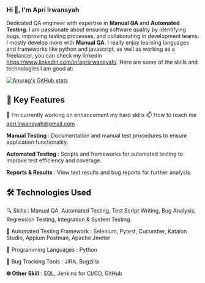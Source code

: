 ### Hi 👋, I'm Apri Irwansyah

Dedicated QA engineer with expertise in **Manual QA** and **Automated Testing**. I am passionate about ensuring software quality by identifying bugs, improving testing processes, and collaborating in development teams. I mostly develop more with **Manual QA**. I really enjoy learning languages and frameworks like python and javascript, as well as working as a freelancer, you can check my linkedin https://www.linkedin.com/in/apriirwansyah/.
Here are some of the skills and technologies I am good at:

[![Anurag's GitHub stats](https://github-readme-stats.vercel.app/api?username=ApriIrwansyah)](https://github.com/ApriIrwansyah/github-readme-stats)

## 🚀 Key Features

🔭 I’m currently working on enhancement my hard skills
📫 How to reach me apri.irwansyah@gmail.com

**Manual Testing**       : Documentation and manual test procedures to ensure application functionality.

**Automated Testing**    : Scripts and frameworks for automated testing to improve test efficiency and coverage.

**Reports & Results**    : View test results and bug reports for further analysis.

## 🛠️ Technologies Used

🔍 Skills                      : Manual QA, Automated Testing, Test Script Writing, Bug Analysis, Regression Testing, Integration & System Testing.

🔧 Automated Testing Framework : Selenium, Pytest, Cucumber, Katalon Studio, Appium Postman, Apache Jmeter

🔧 Programming Languages       : Python

🔧 Bug Tracking Tools          : JIRA, Bugzilla

**🌐 Other Skill**             : SQL, Jenkins for CI/CD, GitHub

